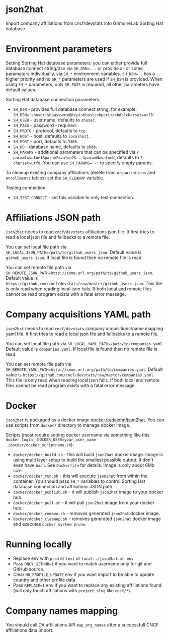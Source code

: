 # json2hat

Import company affiliations from cncf/devstats into GrimoireLab Sorting Hat database.

# Environment parameters

Setting Sorting Hat database parameters: you can either provide full database connect string/dsn via `SH_DSN=...` or provide all or some paramaters individually, via `SH_*` environment variables. `SH_DSN=..` has a higher priority and no `SH_*` parameters are used if `SH_DSN` is provided. When using `SH_*` parameters, only `SH_PASS` is required, all other parameters have default values.

Sorting Hat database connection parameters:

- `SH_DSN` - provides full database connect string, for example: `SH_DSN='shuser:shpassword@tcp(shhost:shport)/shdb?charset=utf8'`
- `SH_USER` - user name, defaults to `shuser`.
- `SH_PASS` - password - required.
- `SH_PROTO` - protocol, defaults to `tcp`.
- `SH_HOST` - host, defaults to `localhost`.
- `SH_PORT` - port, defaults to `3306`.
- `SH_DB` - database name, defaults to `shdb`.
- `SH_PARAMS` - additional parameters that can be specified via `?param1=value1&param2=value2&...&paramN=valueN`, defaults to `?charset=utf8`. You can use `SH_PARAMS='-'` to specify empty params.

To cleanup existing company affiliations (delete from `organizations` and `enrollments` tables) set the `SH_CLEANUP` variable.

Testing connection:

- `SH_TEST_CONNECT` - set this variable to only test connection.


# Affiliations JSON path

`json2hat` needs to read `cncf/devstats` affiliations json file. It first tries to read a local json file and fallbacks to a remote file.

You can set local file path via `SH_LOCAL_JSON_PATH=/path/to/github_users.json`. Default value is `github_users.json`. If local file is found then no remote file is read.

You can set remote file path via `SH_REMOTE_JSON_PATH=http://some.url.org/path/to/github_users.json`. Default value is `https://github.com/cncf/devstats/raw/master/github_users.json`. This file is only read when reading local json fails. If both local and remote files cannot be read program exists with a fatal error message.


# Company acquisitions YAML path

`json2hat` needs to read `cncf/devstats` company acquisitions/name mapping yaml file. It first tries to read a local json file and fallbacks to a remote file.

You can set local file path via `SH_LOCAL_YAML_PATH=/path/to/companies.yaml`. Default value is `companies.yaml`. If local file is found then no remote file is read.

You can set remote file path via `SH_REMOTE_YAML_PATH=http://some.url.org/path/to/companies.yaml`. Default value is `https://github.com/cncf/devstats/raw/master/companies.yaml`. This file is only read when reading local json fails. If both local and remote files cannot be read program exists with a fatal error message.

# Docker

`json2hat` is packaged as a docker image [docker.io/dajohn/json2hat](https://cloud.docker.com/u/dajohn/repository/docker/dajohn/json2hat). You can use scripts from `docker/` directory to manage docker image.

Scripts (most require setting docker username via something like this: `docker login; DOCKER_USER=your_user_name ./docker/docker_scriptname.sh`):

- `docker/docker_build.sh` - this will build `json2hat` docker image. Image is using multi layer setup to build the smallest possible output. It don't even have `bash`. See `Dockerfile` for details. Image is only about 6Mb size.
- `docker/docker_run.sh` - this will execute `json2hat` from within the container. You should pass `SH_*` variables to control Sorting Hat database connection and affiliations JSON path.
- `docker/docker_publish.sh` - it will publish `json2hat` image to your docker hub.
- `docker/docker_pull.sh` - it will pull `json2hat` image from your docker hub.
- `docker/docker_remove.sh` - removes generated `json2hat` docker image.
- `docker/docker_cleanup.sh` - removes generated `json2hat` docker image and executes `docker system prune`.

# Running locally

- Replace env with `prod` or `test` or `local`: `./json2hat.sh env`.
- Pass `ONLY_GITHUB=1` if you want to match username only for git and GitHub source.
- Clear `NO_PROFILE_UPDATE` env if you want import to be able to update country and other profile data.
- Pass `REPLACE=1` env if you want to replace any existing affiliations found (will only touch affiliations with `project_slug` like `cncf/*`).


# Company names mapping

You should call DA affiliations API `map_org_names` after a successfull CNCF affiliations data import.

